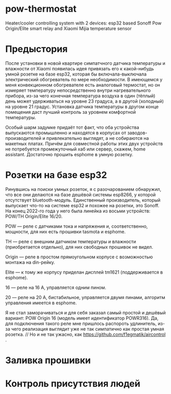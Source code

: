 # pow-thermostat
Heater/cooler controlling system with 2 devices: esp32 based Sonoff Pow Origin/Elite smart relay and Xiaomi Mijia temperature sensor

# Предыстория 
После установки в новой квартире симпатчного датчика температуры и влажности от Xiaomi появилась идея привязать его к какой-нибудь умной розетке на базе esp32, которая бы включала-выключала электрический обогреватель по мере необходимости. В имеющемся у меня конвекционном обогревателе есть аналоговый термостат, но он измеряет температуру непосредственно внутри нагревательного прибора, из-за чего конечная температура воздуха в один (тёплый) день может удерживаться на уровне 23 градуса, а в другой (холодный) на уровне 21 градус. Установка датчика температуры в другом конце помещения даст лучший контроль за уровнем комфортной температуры. 

Особый шарм задумке придаёт тот факт, что оба устройства выпускаются промышленно и находятся в корпусах от заводов-производителей и привлекательно выглядят, а не собираются на макетных платах. Причём для совместной работы этих двух устройств не потребуется промежуточный хаб или сервер, скажем, home assistant. Достаточно прошить esphome в умную розетку. 

# Розетки на базе esp32
Ринувшись на поиски умных розеток, я с разочарованием обнаружил, что все они делаются на базе дешёвой системы esp8266, у которой отсутствует bluetooth-модуль. Единственный производитель, который выпускает что-то на системе esp32 и похожее на розетки, это Sonoff. На конец 2022-го года у него была линейка из восьми устройств: 
POW/TH Origin/Elite 16/20. 

POW — реле с датчиками тока и напряжения и, соответственно, мощности, для них есть прошивки tasmota и esphome. 

TH — реле с внешним датчиком температуры и влажности (приобретается отдельно), для них свободных прошивок не видел. 

Origin — реле в простом прямоугольном корпусе с возможностью монтажа на din-рейку. 

Elite — к тому же корпусу приделан дисплей tm1621 (поддерживается в esphome). 

16 — реле на 16 А, управляется одним пином. 

20 — реле на 20 А, бистабильное, управляется двумя пинами, алгоритм управления имеется в esphome. 

Я не стал заморачиваться и для себя заказал самый простой и дешёвый вариант: POW Origin 16 (модель имеет идентификатор POWR316). Да, для подключения такого реле мне пришлось распороть удлинитель, из-за чего реализация выглядит уже не так симпатично как простая умная розетка. // Но и не так ужасно, как https://github.com/f1egmatik/aircontrol . 

# Заливка прошивки

# Контроль присутствия людей 


